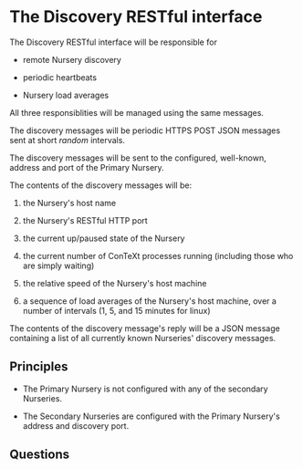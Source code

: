 # The Discovery RESTful interface

The Discovery RESTful interface will be responsible for

  - remote Nursery discovery

  - periodic heartbeats

  - Nursery load averages

All three responsiblities will be managed using the same messages.

The discovery messages will be periodic HTTPS POST JSON messages sent at 
short *random* intervals.

The discovery messages will be sent to the configured, well-known, address 
and port of the Primary Nursery.

The contents of the discovery messages will be:

  1. the Nursery's host name

  2. the Nursery's RESTful HTTP port

  3. the current up/paused state of the Nursery

  4. the current number of ConTeXt processes running (including those who
     are simply waiting)

  5. the relative speed of the Nursery's host machine

  6. a sequence of load averages of the Nursery's host machine, over a
     number of intervals (1, 5, and 15 minutes for linux)

The contents of the discovery message's reply will be a JSON message 
containing a list of all currently known Nurseries' discovery messages.

## Principles

- The Primary Nursery is not configured with any of the secondary 
  Nurseries.

- The Secondary Nurseries are configured with the Primary Nursery's address 
  and discovery port.

## Questions

